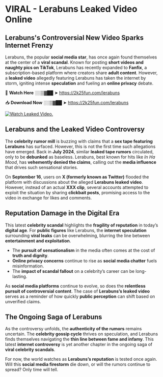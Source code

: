 # VIRAL - Lerabuns Leaked Video Online

## **Lerabuns's Controversial New Video Sparks Internet Frenzy**  

Lerabuns, the popular **social media star**, has once again found themselves at the center of a **viral scandal**. Known for posting **short videos and naughty pics on TikTok**, Lerabuns has recently expanded to **Fanfix**, a subscription-based platform where creators share **adult content**. However, a **leaked video** allegedly featuring Lerabuns has taken the internet by storm, igniting intense **speculation** and fueling an **online privacy** debate.  

🔴 **Watch Here** ░░▒▓██ ➤ https://2k25fun.com/lerabuns  

📥 **Download Now** ░░▒▓██ ➤ https://2k25fun.com/lerabuns  

[![Watch Leaked Video.](https://miro.medium.com/v2/resize:fit:828/format:webp/1*cilzJN44JGOrTw9NJCrNHA.gif "Watch Leaked Video")](https://2k25fun.com/lerabuns)

## **Lerabuns and the Leaked Video Controversy**  

The **celebrity rumor mill** is buzzing with claims that a **sex tape featuring Lerabuns** has surfaced. However, this is not the first time such allegations have emerged. Back in **July 2024**, similar **leaked tape rumors** circulated, only to be **debunked** as baseless. Lerabuns, best known for hits like *In Ha Mood*, has **vehemently denied the claims**, calling out the **media influence** that drives such sensational stories.  

On **September 16**, users on **X (formerly known as Twitter)** flooded the platform with discussions about the alleged **Lerabuns leaked video**. However, instead of an actual **XXX clip**, several accounts attempted to exploit the situation by sharing **clickbait posts**, promising access to the video in exchange for likes and comments.  

## **Reputation Damage in the Digital Era**  

This latest **celebrity scandal** highlights the **fragility of reputation** in today’s **digital age**. For **public figures** like Lerabuns, the **internet speculation** surrounding **viral leaks** can be overwhelming, blurring the line between **entertainment and exploitation**.  

- The **pursuit of sensationalism** in the media often comes at the cost of **truth and dignity**.  
- **Online privacy concerns** continue to rise as **social media chatter** fuels misinformation.  
- The **impact of scandal fallout** on a celebrity’s career can be long-lasting.  

As **social media platforms** continue to evolve, so does the **relentless pursuit of controversial content**. The case of **Lerabuns’s leaked video** serves as a reminder of how quickly **public perception** can shift based on unverified claims.  

## **The Ongoing Saga of Lerabuns**  

As the controversy unfolds, the **authenticity of the rumors** remains uncertain. The **celebrity gossip cycle** thrives on speculation, and Lerabuns finds themselves navigating the **thin line between fame and infamy**. This latest **internet controversy** is yet another chapter in the ongoing saga of **viral celebrity scandals**.  

For now, the world watches as **Lerabuns’s reputation** is tested once again. Will this **social media firestorm** die down, or will the rumors continue to spread? Only time will tell.